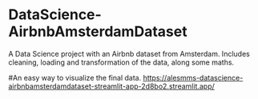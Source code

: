 # DataScience-AirbnbAmsterdamDataset
A Data Science project with an Airbnb dataset from Amsterdam. Includes cleaning, loading and transformation of the data, along some maths.

#An easy way to visualize the final data.
https://alesmms-datascience-airbnbamsterdamdataset-streamlit-app-2d8bo2.streamlit.app/
